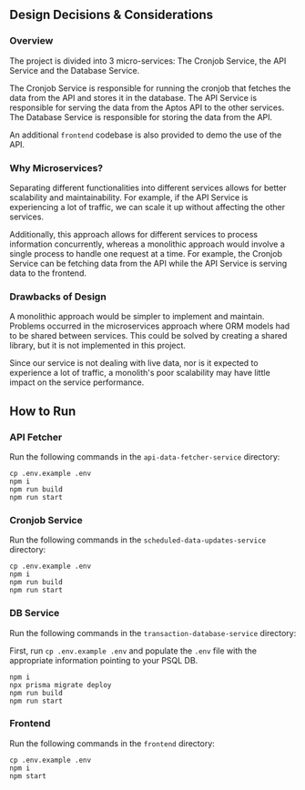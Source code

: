 ## Design Decisions & Considerations

### Overview
The project is divided into 3 micro-services: The Cronjob Service, the API Service and the Database Service. 

The Cronjob Service is responsible for running the cronjob that fetches the data from the API and stores it in the database. The API Service is responsible for serving the data from the Aptos API to the other services. The Database Service is responsible for storing the data from the API.

An additional `frontend` codebase is also provided to demo the use of the API.

### Why Microservices?
Separating different functionalities into different services allows for better scalability and maintainability. For example, if the API Service is experiencing a lot of traffic, we can scale it up without affecting the other services.

Additionally, this approach allows for different services to process information concurrently, whereas a monolithic approach would involve a single process to handle one request at a time. For example, the Cronjob Service can be fetching data from the API while the API Service is serving data to the frontend.

### Drawbacks of Design
A monolithic approach would be simpler to implement and maintain. Problems occurred in the microservices approach where ORM models had to be shared between services. This could be solved by creating a shared library, but it is not implemented in this project.

Since our service is not dealing with live data, nor is it expected to experience a lot of traffic, a monolith's poor scalability may have little impact on the service performance.


## How to Run
### API Fetcher
Run the following commands in the `api-data-fetcher-service` directory:
```
cp .env.example .env
npm i
npm run build
npm run start
```

### Cronjob Service
Run the following commands in the `scheduled-data-updates-service` directory:
```
cp .env.example .env
npm i
npm run build
npm run start
```

### DB Service
Run the following commands in the `transaction-database-service` directory:

First, run `cp .env.example .env` and populate the `.env` file with the appropriate information pointing to your PSQL DB.
```
npm i
npx prisma migrate deploy
npm run build
npm run start
```

### Frontend
Run the following commands in the `frontend` directory:
```
cp .env.example .env
npm i
npm start
```